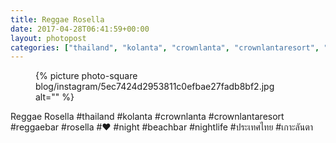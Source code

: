 ```yaml
---
title: Reggae Rosella
date: 2017-04-28T06:41:59+00:00
layout: photopost
categories: ["thailand", "kolanta", "crownlanta", "crownlantaresort", "reggaebar", "rosella", "❤️", "night", "beachbar", "nightlife", "ประเทศไทย", "เกาะลันตา", "photos", "instagram"]
---
```


<figure class="photo photo--square">
  {% picture photo-square blog/instagram/5ec7424d2953811c0efbae27fadb8bf2.jpg alt="" %}
</figure>

Reggae Rosella
#thailand #kolanta #crownlanta #crownlantaresort #reggaebar #rosella #❤️ #night #beachbar #nightlife #ประเทศไทย #เกาะลันตา
